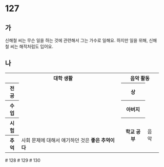 # 127
## 가
신해철 씨는 무슨 일을 하는 것에 관련해서 그는 가수로 일해요. 하지만 일을 위해, 신해철 씨는 해적처럼도 입어요.
## 나
<table>
	<tr>
		<th colspan="3">대학 생활</th>
		<th colspan="3">음악 활동</th>
	</tr>
	<tr>
		<th>전공</th>
		<td colspan="2"></td>
		<th>상</th>
		<td colspan="2"></td>
	</tr>
	<tr>
		<th>수업</th>
		<td colspan="2"></td>
		<th>아버지</th>
		<td colspan="2"></td>
	</tr>
	<tr>
		<th>시험</th>
		<td colspan="2"></td>
		<th rowspan="2">학교 공부</th>
		<td colspan="2" rowspan="2">음악</td>
	</tr>
	<tr>
		<th>추억</th>
		<td colspan="2">
			사회 문제에 대해서 얘기하던 것은 <b>좋은 추억이다</b>
		</td>
	</tr>
</table>
# 128
# 129
# 130